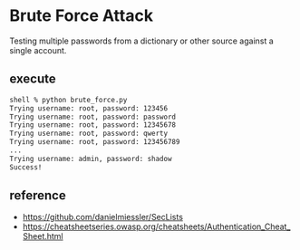 # Brute Force Attack
Testing multiple passwords from a dictionary or other source against a single account.

## execute
```bash
shell % python brute_force.py
Trying username: root, password: 123456
Trying username: root, password: password
Trying username: root, password: 12345678
Trying username: root, password: qwerty
Trying username: root, password: 123456789
...
Trying username: admin, password: shadow
Success!
```

## reference
* https://github.com/danielmiessler/SecLists
* https://cheatsheetseries.owasp.org/cheatsheets/Authentication_Cheat_Sheet.html